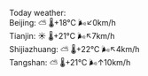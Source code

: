 Today weather:  
Beijing: ⛅️  🌡️+18°C 🌬️↙0km/h  
Tianjin: ☀️ 🌡️+21°C 🌬️↖7km/h  
Shijiazhuang: ⛅️  🌡️+22°C 🌬️↖4km/h  
Tangshan: ⛅️  🌡️+21°C 🌬️↑10km/h  
